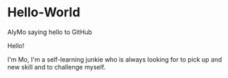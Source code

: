 # Hello-World
AlyMo saying hello to GitHub

Hello!

I'm Mo, I'm a self-learning junkie who is always looking for to pick up and new skill and to challenge myself. 
